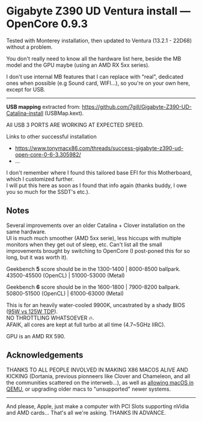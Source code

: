 # Gigabyte Z390 UD Ventura install — OpenCore 0.9.3

Tested with Monterey installation, then updated to Ventura (13.2.1 - 22D68) without a problem.

You don't really need to know all the hardware list here, beside the MB model and the GPU maybe (using an AMD RX 5xx series).

I don't use internal MB features that I can replace with "real", dedicated ones when possible (e.g Sound card, WIFI…), so you're on your own here, except for USB.

---

**USB mapping** extracted from: <https://github.com/7gill/Gigabyte-Z390-UD-Catalina-install> (USBMap.kext).

All USB 3 PORTS ARE WORKING AT EXPECTED SPEED.

Links to other successful installation
- <https://www.tonymacx86.com/threads/success-gigabyte-z390-ud-open-core-0-6-3.305982/>
- …

I don't remember where I found this tailored base EFI for this Motherboard, which I customized further.  
I will put this here as soon as I found that info again (thanks buddy, I owe you so much for the SSDT's etc.).

## Notes

Several improvements over an older Catalina + Clover installation on the same hardware.  
UI is much much smoother (AMD 5xx serie), less hiccups with multiple monitors when they get out of sleep, etc. Can't list all the small improvements brought by switching to OpenCore (I post-poned this for so long, but it was worth it).

Geekbench **5** score should be in the 1300-1400 | 8000-8500 ballpark.  
43500-45500 (OpenCL) | 51000-53000 (Metal)  

Geekbench **6** score should be in the 1600-1800 | 7900-8200 ballpark.  
50800-51500 (OpenCL) | 61000-63000 (Metal)  

This is for an heavily water-cooled 9900K, uncastrated by a shady BIOS ([95W vs 125W TDP](https://www.comptoir-hardware.com/actus/processeurs/37749-tdp-et-magouilles-chez-intel-test-du-9900k-sagement-a-ses-95w.html)).  
NO THROTTLING WHATSOEVER 🔥.  
AFAIK, all cores are kept at full turbo at all time (4.7~5GHz IIRC).

GPU is an AMD RX 590.

## Acknowledgements

THANKS TO ALL PEOPLE INVOLVED IN MAKING X86 MACOS ALIVE AND KICKING (Dortania, previous pionneers like Clover and Chameleon, and all the communities scattered on the interweb…), as well as [allowing macOS in QEMU](https://github.com/kholia/OSX-KVM), or upgrading older macs to "unsupported" newer systems.

---

And please, Apple, just make a computer with PCI Slots supporting nVidia and AMD cards… That's all we're asking. THANKS IN ADVANCE.

